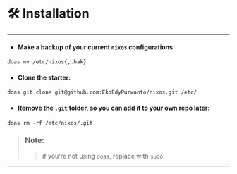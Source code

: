 # 🛠️ Installation

___

- #### Make a backup of your current `nixos` configurations:
```shell
doas mv /etc/nixos{,.bak}
```
- #### Clone the starter:
```shell
doas git clone git@github.com:EkoEdyPurwanto/nixos.git /etc/
```
- #### Remove the `.git` folder, so you can add it to your own repo later:
```shell
doas rm -rf /etc/nixos/.git
```
> ### Note:
>> if you're not using `doas`, replace with `sudo`

___